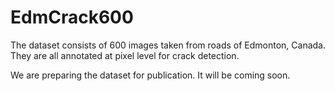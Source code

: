 # EdmCrack600
The dataset consists of 600 images taken from roads of Edmonton, Canada. They are all annotated at pixel level for crack detection.

We are preparing the dataset for publication. It will be coming soon.
